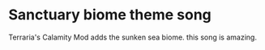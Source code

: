 # Sanctuary biome theme song

Terraria's Calamity Mod adds the sunken sea biome. this song is amazing.

<YouTube id="BgLahg0wkGs" class="w-full aspect-[16/9]" />